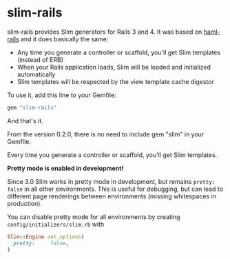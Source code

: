 # slim-rails

slim-rails provides Slim generators for Rails 3 and 4. It was based on
[haml-rails](http://github.com/indirect/haml-rails) and it does basically the
same:

* Any time you generate a controller or scaffold, you'll get Slim templates
  (instead of ERB)
* When your Rails application loads, Slim will be loaded and initialized
  automatically
* Slim templates will be respected by the view template cache digestor

To use it, add this line to your Gemfile:

```ruby
gem "slim-rails"
```

And that's it.

From the version 0.2.0, there is no need to include gem "slim" in your Gemfile.

Every time you generate a controller or scaffold, you'll get Slim templates.

__Pretty mode is enabled in development!__

Since 3.0 Slim works in pretty mode in development, but remains `pretty: false` in all other environments. This is useful for debugging, but can lead to different page renderings between environments (missing whitespaces in production).

You can disable pretty mode for all environments by creating `config/initializers/slim.rb` with
```ruby
Slim::Engine.set_options(
  pretty:     false,
)
```
